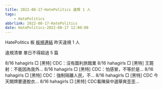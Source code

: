```yaml
---
title: 2022-08-17-HatePolitics 違規 1 人
tags:
    - HatePolitics
abbrlink: 2022-08-17-HatePolitics
date: HatePolitics-2022-08-17 12:00:00
---
```

HatePolitics 板 [板規連結](https://www.ptt.cc/bbs/HatePolitics/M.1617115262.A.D60.html)
昨天違規 1 人
<!-- more -->

違規清單
單日不得超過 5 篇

8/16 hahagirls □ [黑特] CDC：沒有圖利旅館業
8/16 hahagirls □ [黑特] 王斃射：不能因為我外…
8/16 hahagirls □ [黑特] CDC：怕感冒，不等於是…
8/16 hahagirls □ [黑特] CDC：強制隔離人民，不…
8/16 hahagirls □ [黑特] CDC 今天開牌要邊脫衣…
8/16 hahagirls □ [黑特] CDC看陳屎中選舉爽歪歪…